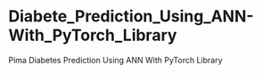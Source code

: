 # Diabete_Prediction_Using_ANN-With_PyTorch_Library
Pima Diabetes Prediction Using ANN With PyTorch Library
